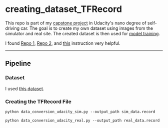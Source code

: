 # creating_dataset_TFRecord

This repo is part of my [capstone project](https://github.com/DanWang1230/Capstone_Programming_A_Self_Driving_Car) in Udacity's nano degree of self-driving car. The goal is to create my own dataset using images from the simulator and real site. The created dataset is then used for [model training](https://github.com/DanWang1230/model_training_object_deteciton_API/blob/main/README.md).

I found [Repo 1](https://github.com/josehoras/Self-Driving-Car-Nanodegree-Capstone), [Repo 2](https://github.com/vatsl/TrafficLight_Detection-TensorFlowAPI), and [this](https://medium.com/@WuStangDan/step-by-step-tensorflow-object-detection-api-tutorial-part-2-converting-dataset-to-tfrecord-47f24be9248d) instruction very helpful.

---

## Pipeline

### Dataset
I used [this dataset](https://drive.google.com/file/d/0B-Eiyn-CUQtxdUZWMkFfQzdObUE/view).

### Creating the TFRecord File

```
python data_conversion_udacity_sim.py --output_path sim_data.record
```

```
python data_conversion_udacity_real.py --output_path real_data.record
```
